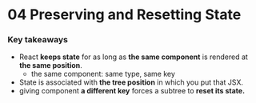 # 04 Preserving and Resetting State
### Key takeaways
- React **keeps state** for as long as **the same component** is rendered at **the same position**.
	- the same component: same type, same key
- State is associated with **the tree position** in which you put that JSX.
- giving component **a different key** forces a subtree to **reset its state.**